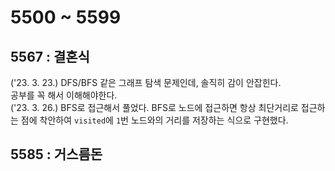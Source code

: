 # 5500 ~ 5599


## 5567 : 결혼식
('23. 3. 23.) DFS/BFS 같은 그래프 탐색 문제인데, 솔직히 감이 안잡힌다.  
공부를 꼭 해서 이해해야한다.  
('23. 3. 26.) BFS로 접근해서 풀었다. BFS로 노드에 접근하면 항상 최단거리로 접근하는 점에 착안하여 `visited`에 `1`번 노드와의 거리를 저장하는 식으로 구현했다.

## 5585 : 거스름돈
